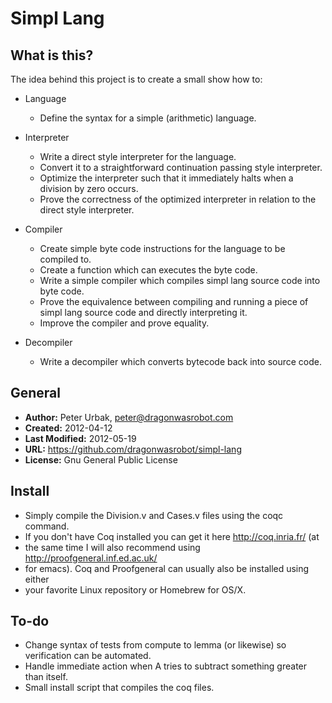 Simpl Lang
======================

## What is this?
The idea behind this project is to create a small show how to:

* Language
  * Define the syntax for a simple (arithmetic) language.

* Interpreter
  * Write a direct style interpreter for the language.
  * Convert it to a straightforward continuation passing style interpreter.
  * Optimize the interpreter such that it immediately halts when a division by
     zero occurs.
  * Prove the correctness of the optimized interpreter in relation to the direct
    style interpreter.

* Compiler
  * Create simple byte code instructions for the language to be compiled to.
  * Create a function which can executes the byte code.
  * Write a simple compiler which compiles simpl lang source code into byte
    code.
  * Prove the equivalence between compiling and running a piece of simpl lang
    source code and directly interpreting it.
  * Improve the compiler and prove equality.

* Decompiler
  * Write a decompiler which converts bytecode back into source code.

## General

- **Author:** Peter Urbak, peter@dragonwasrobot.com
- **Created:** 2012-04-12
- **Last Modified:** 2012-05-19
- **URL:** https://github.com/dragonwasrobot/simpl-lang
- **License:** Gnu General Public License

## Install

- Simply compile the Division.v and Cases.v files using the coqc command.
- If you don't have Coq installed you can get it here http://coq.inria.fr/ (at
- the same time I will also recommend using http://proofgeneral.inf.ed.ac.uk/
- for emacs). Coq and Proofgeneral can usually also be installed using either
- your favorite Linux repository or Homebrew for OS/X.

## To-do

* Change syntax of tests from compute to lemma (or likewise) so verification can be automated.
* Handle immediate action when A tries to subtract something greater than itself.
* Small install script that compiles the coq files.